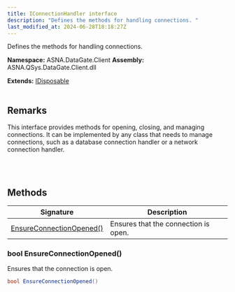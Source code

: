 ```yaml
---
title: IConnectionHandler interface
description: "Defines the methods for handling connections. "
last_modified_at: 2024-06-28T18:18:27Z
---
```


Defines the methods for handling connections.

**Namespace:** ASNA.DataGate.Client
**Assembly:** ASNA.QSys.DataGate.Client.dll

**Extends:** [IDisposable](https://learn.microsoft.com/en-us/dotnet/api/system.idisposable?view=net-8.0)
<br>
<br>

## Remarks
This interface provides methods for opening, closing, and managing connections. 
It can be implemented by any class that needs to manage connections, such as a database connection handler or a network connection handler.

<br>
<br>

## Methods

| Signature | Description |
| --- | --- |
| [EnsureConnectionOpened()](#bool-ensureconnectionopened) | Ensures that the connection is open.

### bool EnsureConnectionOpened()

Ensures that the connection is open.

```cs
bool EnsureConnectionOpened()
```
